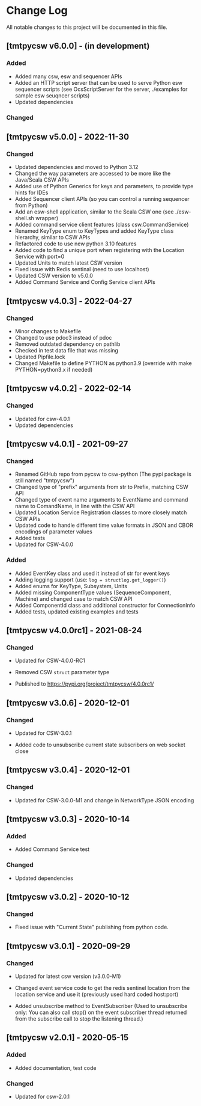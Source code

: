 # Change Log
All notable changes to this project will be documented in this file.

## [tmtpycsw v6.0.0] - (in development)

### Added

- Added many csw, esw and sequencer APIs
- Added an HTTP script server that can be used to serve Python esw sequencer scripts (see OcsScriptServer for the server, ./examples for sample esw seuqncer scripts)
- Updated dependencies

### Changed


## [tmtpycsw v5.0.0] - 2022-11-30

### Changed

- Updated dependencies and moved to Python 3.12
- Changed the way parameters are accessed to be more like the Java/Scala CSW APIs
- Added use of Python Generics for keys and parameters, to provide type hints for IDEs
- Added Sequencer client APIs (so you can control a running sequencer from Python)
- Add an esw-shell application, similar to the Scala CSW one (see ./esw-shell.sh wrapper)
- Added command service client features (class csw.CommandService)
- Renamed KeyType enum to KeyTypes and added KeyType class hierarchy, similar to CSW APIs
- Refactored code to use new python 3.10 features
- Added code to find a unique port when registering with the Location Service with port=0
- Updated Units to match latest CSW version
- Fixed issue with Redis sentinal (need to use localhost)
- Updated CSW version to v5.0.0
- Added Command Service and Config Service client APIs

## [tmtpycsw v4.0.3] - 2022-04-27

### Changed

- Minor changes to Makefile
- Changed to use pdoc3 instead of pdoc
- Removed outdated dependency on pathlib
- Checked in test data file that was missing
- Updated Pipfile.lock
- Changed Makefile to define PYTHON as python3.9 (override with make PYTHON=python3.x if needed)

## [tmtpycsw v4.0.2] - 2022-02-14

### Changed

- Updated for csw-4.0.1
- Updated dependencies

## [tmtpycsw v4.0.1] - 2021-09-27

### Changed

- Renamed GitHub repo from pycsw to csw-python (The pypi package is still named "tmtpycsw")
- Changed type of "prefix" arguments from str to Prefix, matching CSW API
- Changed type of event name arguments to EventName and command name to ComandName, in line with the CSW API
- Updated Location Service Registration classes to more closely match CSW APIs
- Updated code to handle different time value formats in JSON and CBOR encodings of parameter values
- Added tests
- Updated for CSW-4.0.0

### Added

- Added EventKey class and used it instead of str for event keys
- Adding logging support (use: `log = structlog.get_logger()`)
- Added enums for KeyType, Subsystem, Units
- Added missing ComponentType values (SequenceComponent, Machine) and changed case to match CSW API
- Added ComponentId class and additional constructor for ConnectionInfo
- Added tests, updated existing examples and tests

## [tmtpycsw v4.0.0rc1] - 2021-08-24

### Changed

- Updated for CSW-4.0.0-RC1

- Removed CSW `struct` parameter type

- Published to https://pypi.org/project/tmtpycsw/4.0.0rc1/

## [tmtpycsw v3.0.6] - 2020-12-01

### Changed

- Updated for CSW-3.0.1

- Added code to unsubscribe current state subscribers on web socket close

## [tmtpycsw v3.0.4] - 2020-12-01

### Changed

- Updated for CSW-3.0.0-M1 and change in NetworkType JSON encoding

## [tmtpycsw v3.0.3] - 2020-10-14

### Added

- Added Command Service test

### Changed

- Updated dependencies

## [tmtpycsw v3.0.2] - 2020-10-12

### Changed

- Fixed issue with "Current State" publishing from python code.

## [tmtpycsw v3.0.1] - 2020-09-29

### Changed

- Updated for latest csw version (v3.0.0-M1)

- Changed event service code to get the redis sentinel location from the location service and use it (previously used hard coded host:port)

- Added unsubscribe method to EventSubscriber (Used to unsubscribe only: You can also call stop() on the event subscriber thread returned from the subscribe call to stop the listening thread.)

## [tmtpycsw v2.0.1] - 2020-05-15

### Added

- Added documentation, test code

### Changed

- Updated for csw-2.0.1

    